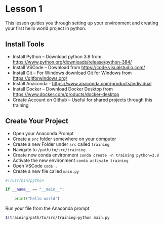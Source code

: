 # Lesson 1

This lesson guides you through setting up your environment and creating your first hello world project in python. 

## Install Tools 

- Install Python – Download python 3.8 from https://www.python.org/downloads/release/python-384/ 
- Install VSCode – Download from https://code.visualstudio.com/ 
- Install Git – For Windows download Git for Windows from  https://gitforwindows.org/ 
- Install Anaconda - https://www.anaconda.com/products/individual 
- Install Docker – Download Docker Desktop from https://www.docker.com/products/docker-desktop 
- Create Account on Github – Useful for shared projects through this training 

## Create Your Project

- Open your Anaconda Prompt 
- Create a `src` folder somewhere on your computer 
- Create a new Folder under `src` called `training` 
- Navigate to `/path/to/src/training` 
- Create new conda environment `conda create -n training python=3.8` 
- Activate the new environment `conda activate training` 
- Open VSCode `code .` 
- Create a new file called `main.py` 

```python
#!/usr/bin/python 

if __name__ == "__main__": 

    print("hello world") 
```

Run your file from the Anaconda prompt 

```bash
$(training)path/to/src/training>python main.py 
```
  